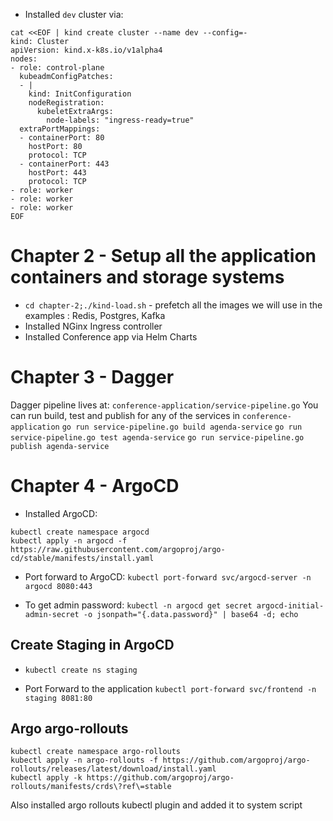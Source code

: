 * Installed `dev` cluster via: 
```
cat <<EOF | kind create cluster --name dev --config=-
kind: Cluster
apiVersion: kind.x-k8s.io/v1alpha4
nodes:
- role: control-plane
  kubeadmConfigPatches:
  - |
    kind: InitConfiguration
    nodeRegistration:
      kubeletExtraArgs:
        node-labels: "ingress-ready=true"
  extraPortMappings:
  - containerPort: 80
    hostPort: 80
    protocol: TCP
  - containerPort: 443
    hostPort: 443
    protocol: TCP
- role: worker
- role: worker
- role: worker
EOF
```

# Chapter 2 - Setup all the application containers and storage systems
* `cd chapter-2;./kind-load.sh` - prefetch all the images we will use in the examples : Redis, Postgres, Kafka
* Installed NGinx Ingress controller
* Installed Conference app via Helm Charts

# Chapter 3 - Dagger
Dagger pipeline lives at: `conference-application/service-pipeline.go`
You can run build, test and publish for any of the services in `conference-application`
`go run service-pipeline.go build agenda-service`
`go run service-pipeline.go test agenda-service`
`go run service-pipeline.go publish agenda-service`

# Chapter 4 - ArgoCD
* Installed ArgoCD:
```
kubectl create namespace argocd
kubectl apply -n argocd -f https://raw.githubusercontent.com/argoproj/argo-cd/stable/manifests/install.yaml
```
* Port forward to ArgoCD:
`kubectl port-forward svc/argocd-server -n argocd 8080:443`

* To get admin password:
`kubectl -n argocd get secret argocd-initial-admin-secret -o jsonpath="{.data.password}" | base64 -d; echo`

## Create Staging in ArgoCD
* `kubectl create ns staging`

* Port Forward to the application `kubectl port-forward svc/frontend -n staging 8081:80`

## Argo argo-rollouts

```
kubectl create namespace argo-rollouts
kubectl apply -n argo-rollouts -f https://github.com/argoproj/argo-rollouts/releases/latest/download/install.yaml
kubectl apply -k https://github.com/argoproj/argo-rollouts/manifests/crds\?ref\=stable
```

Also installed argo rollouts kubectl plugin and added it to system script
